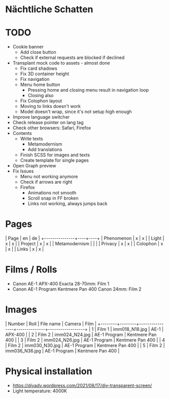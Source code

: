Nächtliche Schatten
===================

# TODO
* Cookie banner
  * Add close button
  * Check if external requests are blocked if declined
* Transplant mock code to assets - almost done
  * Fix card shadows
  * Fix 3D container height
  * Fix navigation
  * Menu home button
    * Pressing home and closing menu result in navigation loop
    * Closing also
  * Fix Colophon layout
  * Moving to links doesn't work
  * Model doesn't wrap, since it's not setup high enough
* Improve language switcher
 * Check release pointer on lang tag
* Check other browsers: Safari, Firefox
* Contents
  * Write texts
    * Metamodernism
    * Add translations
  * Finish SCSS for images and texts
  * Create template for single pages
* Open Graph preview
* Fix Issues
  * Menu not working anymore
  * Check if arrows are right
  * Firefox
    * Animations not smooth 
    * Scroll snap in FF broken
    * Links not working, always jumps back

# Pages

| Page          | en | de |
+---------------+----+----+
| Phenomenon    | x  | x  |
| Light         | x  | x  |
| Project       | x  | x  |
| Metamodernism |    |    |
| Privacy       | x  | x  |
| Colophon      | x  | x  |
| Links         | x  | x  |

# Films / Rolls

* Canon AE-1 APX-400 Exacta 28-70mm: Film 1
* Canon AE-1 Program Kentmere Pan 400 Canon 24mm: Film 2

# Images

| Number | Roll   | File name      | Camera       | Film             |
+--------+--------+----------------+--------------+------------------+
| 1      | Film 1 | imm018_N18.jpg | AE-1         | APX-400          |
| 2      | Film 2 | imm024_N24.jpg | AE-1 Program | Kentmere Pan 400 |
| 3      | Film 2 | imm024_N26.jpg | AE-1 Program | Kentmere Pan 400 |
| 4      | Film 2 | imm030_N30.jpg | AE-1 Program | Kentmere Pan 400 |
| 5      | Film 2 | imm036_N36.jpg | AE-1 Program | Kentmere Pan 400 |

# Physical installation
* https://diyadv.wordpress.com/2021/08/17/diy-transparent-screen/
* Light temperature: 4000K